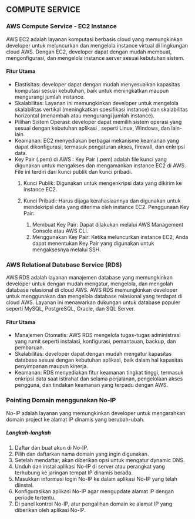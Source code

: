 ## COMPUTE SERVICE

### AWS Compute Service - EC2 Instance

AWS EC2 adalah layanan komputasi berbasis cloud yang memungkinkan developer untuk meluncurkan dan mengelola instance virtual di lingkungan cloud AWS. Dengan EC2, developer dapat dengan mudah membuat, mengonfigurasi, dan mengelola instance server sesuai kebutuhan sistem.

#### Fitur Utama

- Elastisitas: developer dapat dengan mudah menyesuaikan kapasitas komputasi sesuai kebutuhan, baik untuk meningkatkan maupun mengurangi jumlah instance.
- Skalabilitas: Layanan ini memungkinkan developer untuk mengelola skalabilitas vertikal (meningkatkan spesifikasi instance) dan skalabilitas horizontal (menambah atau mengurangi jumlah instance).
- Pilihan Sistem Operasi: developer dapat memilih sistem operasi yang sesuai dengan kebutuhan aplikasi , seperti Linux, Windows, dan lain-lain.
- Keamanan: EC2 menyediakan berbagai mekanisme keamanan yang dapat dikonfigurasi, termasuk pengaturan akses, firewall, dan enkripsi data.
- Key Pair (.pem) di AWS : Key Pair (.pem) adalah file kunci yang digunakan untuk mengakses dan mengamankan instance EC2 di AWS. File ini terdiri dari kunci publik dan kunci pribadi.
  1. Kunci Publik: Digunakan untuk mengenkripsi data yang dikirim ke instance EC2.
  2. Kunci Pribadi: Harus dijaga kerahasiaannya dan digunakan untuk mendekripsi data yang diterima oleh instance EC2.
    Penggunaan Key Pair:

     1. Membuat Key Pair: Dapat dilakukan melalui AWS Management Console atau AWS CLI.
     2. Menggunakan Key Pair: Ketika meluncurkan instance EC2, Anda dapat menentukan Key Pair yang digunakan untuk mengaksesnya melalui SSH.
  
### AWS Relational Database Service (RDS)

AWS RDS adalah layanan manajemen database yang memungkinkan developer untuk dengan mudah mengatur, mengelola, dan mengolah database relasional di cloud AWS.
AWS RDS memungkinkan developer untuk menggunakan dan mengelola database relasional yang terdapat di cloud AWS. Layanan ini menawarkan dukungan untuk database populer seperti MySQL, PostgreSQL, Oracle, dan SQL Server.

#### Fitur Utama

- Manajemen Otomatis: AWS RDS mengelola tugas-tugas administrasi yang rumit seperti instalasi, konfigurasi, pemantauan, backup, dan pembaruan.
- Skalabilitas: developer dapat dengan mudah mengatur kapasitas database sesuai dengan kebutuhan aplikasi, baik dalam hal kapasitas penyimpanan maupun kinerja.
- Keamanan: RDS menyediakan fitur keamanan tingkat tinggi, termasuk enkripsi data saat istirahat dan selama perjalanan, pengelolaan akses pengguna, dan tindakan keamanan yang terpadu dengan AWS.
  
### Pointing Domain menggunakan No-IP

No-IP adalah layanan yang memungkinkan developer untuk mengarahkan domain project ke alamat IP dinamis yang berubah-ubah.

##### Langkah-langkah

1. Daftar dan buat akun di No-IP.
2. Pilih dan daftarkan nama domain yang ingin digunakan.
3. Setelah mendaftar, akan diberikan opsi untuk mengatur dynamic DNS.
4. Unduh dan instal aplikasi No-IP di server atau perangkat yang terhubung ke jaringan tempat IP dinamis berada.
5. Masukkan informasi login No-IP ke dalam aplikasi No-IP yang telah diinstal.
6. Konfigurasikan aplikasi No-IP agar mengupdate alamat IP dengan periode tertentu.
7. Di panel kontrol No-IP, atur pengalihan domain ke alamat IP yang diberikan oleh aplikasi No-IP.

